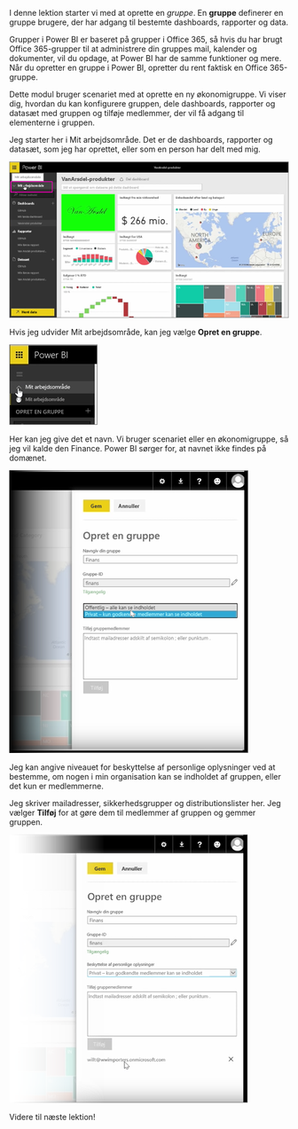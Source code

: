 I denne lektion starter vi med at oprette en *gruppe*. En **gruppe** definerer en gruppe brugere, der har adgang til bestemte dashboards, rapporter og data.

Grupper i Power BI er baseret på grupper i Office 365, så hvis du har brugt Office 365-grupper til at administrere din gruppes mail, kalender og dokumenter, vil du opdage, at Power BI har de samme funktioner og mere. Når du opretter en gruppe i Power BI, opretter du rent faktisk en Office 365-gruppe.

Dette modul bruger scenariet med at oprette en ny økonomigruppe. Vi viser dig, hvordan du kan konfigurere gruppen, dele dashboards, rapporter og datasæt med gruppen og tilføje medlemmer, der vil få adgang til elementerne i gruppen.

Jeg starter her i Mit arbejdsområde. Det er de dashboards, rapporter og datasæt, som jeg har oprettet, eller som en person har delt med mig.

![Del og samarbejd i Power BI](./media/6-1-create-groups/pbi_learn06_01myworkspace.png)

Hvis jeg udvider Mit arbejdsområde, kan jeg vælge **Opret en gruppe**.

![Del og samarbejd i Power BI](./media/6-1-create-groups/pbi_learn06_01expandmywkspace.png)

Her kan jeg give det et navn. Vi bruger scenariet eller en økonomigruppe, så jeg vil kalde den Finance. Power BI sørger for, at navnet ikke findes på domænet.

![Del og samarbejd i Power BI](./media/6-1-create-groups/pbi_learn06_01creategroupdialog.png)

Jeg kan angive niveauet for beskyttelse af personlige oplysninger ved at bestemme, om nogen i min organisation kan se indholdet af gruppen, eller det kun er medlemmerne.

Jeg skriver mailadresser, sikkerhedsgrupper og distributionslister her. Jeg vælger **Tilføj** for at gøre dem til medlemmer af gruppen og gemmer gruppen.

![Del og samarbejd i Power BI](./media/6-1-create-groups/pbi_learn06_01savegroup.png)

Videre til næste lektion!

